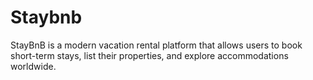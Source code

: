 # Staybnb

StayBnB is a modern vacation rental platform that allows users to book short-term stays, list their properties, and explore accommodations worldwide.
